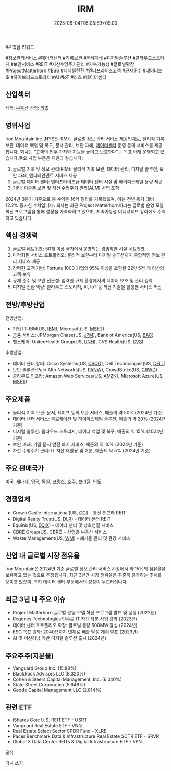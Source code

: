 ﻿---
title: "IRM"
date: 2025-06-04T05:05:59+09:00
lastmod: 2025-06-04T05:05:59+09:00
type: docs
sidebar:
  open: true
weight: 460
---
<div style="display:none">
  <meta property="article:published_time" content="2025-06-03T20:05:59Z" />
  <meta property="article:modified_time" content="2025-06-03T20:05:59Z" />
</div>
## 핵심 키워드

#정보관리서비스 #데이터센터 #기록보관 #문서파쇄 #디지털솔루션 #클라우드스토리지 #보안서비스 #REIT #자산수명주기관리 #지속가능성 #글로벌확장 #ProjectMatterhorn #ESG #디지털전환 #엔터프라이즈고객 #규제준수 #데이터보호 #하이브리드스토리지 #AI #IoT #리츠 #데이터센터 

## 산업섹터

섹터: [부동산](/industry-study/2산업부동산/)
산업: [리츠](/industry-study/리츠/)

## 영위사업

Iron Mountain Inc.(NYSE: IRM)는글로벌 정보 관리 서비스 제공업체로, 물리적 기록 보관, 데이터 백업 및 복구, 문서 관리, 보안 파쇄, [데이터센터](/industry-study/데이터센터/) 운영 등의 서비스를 제공합니다. 회사는 "고객의 업무 가치와 지능을 높이고 보호한다"는 목표 아래 운영되고 있습니다.주요 사업 부문은 다음과 같습니다:

1. 글로벌 기록 및 정보 관리(RIM): 물리적 기록 보관, 데이터 관리, 디지털 솔루션, 보안 파쇄, 엔터테인먼트 서비스 제공
2. 글로벌 데이터 센터: 엔터프라이즈급 데이터 센터 시설 및 하이퍼스케일 용량 제공
3. 기타: 미술품 보관 및 자산 수명주기 관리(ALM) 사업 포함

2024년 3분기 기준으로 총 수익은 16억 달러를 기록했으며, 이는 전년 동기 대비 12.2% 증가한 수치입니다. 회사는 최근 Project Matterhorn이라는 글로벌 운영 모델 혁신 프로그램을 통해 성장을 가속화하고 있으며, 지속가능성 이니셔티브 강화에도 주력하고 있습니다.

## 핵심 경쟁력

1. 글로벌 네트워크: 50개 이상 국가에서 운영되는 광범위한 시설 네트워크
2. 다각화된 서비스 포트폴리오: 물리적 보관부터 디지털 솔루션까지 종합적인 정보 관리 서비스 제공
3. 강력한 고객 기반: Fortune 1000 기업의 95% 이상을 포함한 22만 5천 개 이상의 고객 보유
4. 규제 준수 및 보안 전문성: 엄격한 규제 환경에서의 데이터 보호 및 관리 능력
5. 디지털 전환 역량: 클라우드 스토리지, AI, IoT 등 최신 기술을 활용한 서비스 혁신

## 전방/후방산업

전방산업:

- 기업 IT: IBM(US, [IBM](/company-analysis/ibm/)), Microsoft(US, [MSFT](/company-analysis/msft/))
- 금융 서비스: JPMorgan Chase(US, [JPM](/company-analysis/jpm/)), Bank of America(US, [BAC](/company-analysis/bac/))
- 헬스케어: UnitedHealth Group(US, [UNH](/company-analysis/unh/)), CVS Health(US, [CVS](/company-analysis/cvs/))

후방산업:

- 데이터 센터 장비: Cisco Systems(US, [CSCO](/company-analysis/csco/)), Dell Technologies(US, [DELL](/company-analysis/dell/))
- 보안 솔루션: Palo Alto Networks(US, [PANW](/company-analysis/panw/)), CrowdStrike(US, [CRWD](/company-analysis/crwd/))
- 클라우드 인프라: Amazon Web Services(US, [AMZN](/company-analysis/amzn/)), Microsoft Azure(US, [MSFT](/company-analysis/msft/))

## 주요제품

- 물리적 기록 보관: 문서, 테이프 등의 보관 서비스, 매출의 약 50% (2024년 기준)
- 데이터 센터 서비스: 콜로케이션 및 하이퍼스케일 솔루션, 매출의 약 20% (2024년 기준)
- 디지털 솔루션: 클라우드 스토리지, 데이터 백업 및 복구, 매출의 약 15% (2024년 기준)
- 보안 파쇄: 기밀 문서 안전 폐기 서비스, 매출의 약 10% (2024년 기준)
- 자산 수명주기 관리: IT 자산 재활용 및 처분, 매출의 약 5% (2024년 기준)

## 주요 판매국가

미국, 캐나다, 영국, 독일, 프랑스, 호주, 브라질, 인도

## 경쟁업체

- Crown Castle International(US, [CCI](/company-analysis/cci/)) - 통신 인프라 REIT
- Digital Realty Trust(US, [DLR](/company-analysis/dlr/)) - 데이터 센터 REIT
- Equinix(US, [EQIX](/company-analysis/eqix/)) - 데이터 센터 및 상호연결 서비스
- CBRE Group(US, CBRE) - 상업용 부동산 서비스
- Waste Management(US, [WM](/company-analysis/wm/)) - 폐기물 관리 및 환경 서비스

## 산업 내 글로벌 시장 점유율

Iron Mountain은 2024년 기준 글로벌 정보 관리 서비스 시장에서 약 15%의 점유율을 보유하고 있는 것으로 추정됩니다. 최근 3년간 시장 점유율은 꾸준히 증가하는 추세를 보이고 있으며, 특히 데이터 센터 부문에서의 성장이 두드러집니다.

## 최근 3년 내 주요 이슈

- Project Matterhorn 글로벌 운영 모델 혁신 프로그램 발표 및 실행 (2022년)
- Regency Technologies 인수로 IT 자산 처분 사업 강화 (2023년)
- 데이터 센터 포트폴리오 확장: 글로벌 용량 500MW 달성 (2024년)
- ESG 목표 강화: 2040년까지 넷제로 배출 달성 계획 발표 (2023년)
- AI 및 머신러닝 기반 디지털 솔루션 출시 (2024년)

## 주요주주(지분율)

- Vanguard Group Inc. (15.88%)
- BlackRock Advisors LLC (8.320%)
- Cohen & Steers Capital Management, Inc. (6.040%)
- State Street Corporation (5.646%)
- Geode Capital Management LLC (2.814%)

## 관련 ETF

- iShares Core U.S. REIT ETF - USRT
- Vanguard Real Estate ETF - VNQ
- Real Estate Select Sector SPDR Fund - XLRE
- Pacer Benchmark Data & Infrastructure Real Estate SCTR ETF - SRVR
- Global X Data Center REITs & Digital Infrastructure ETF - VPN

공유

다시 쓰기
